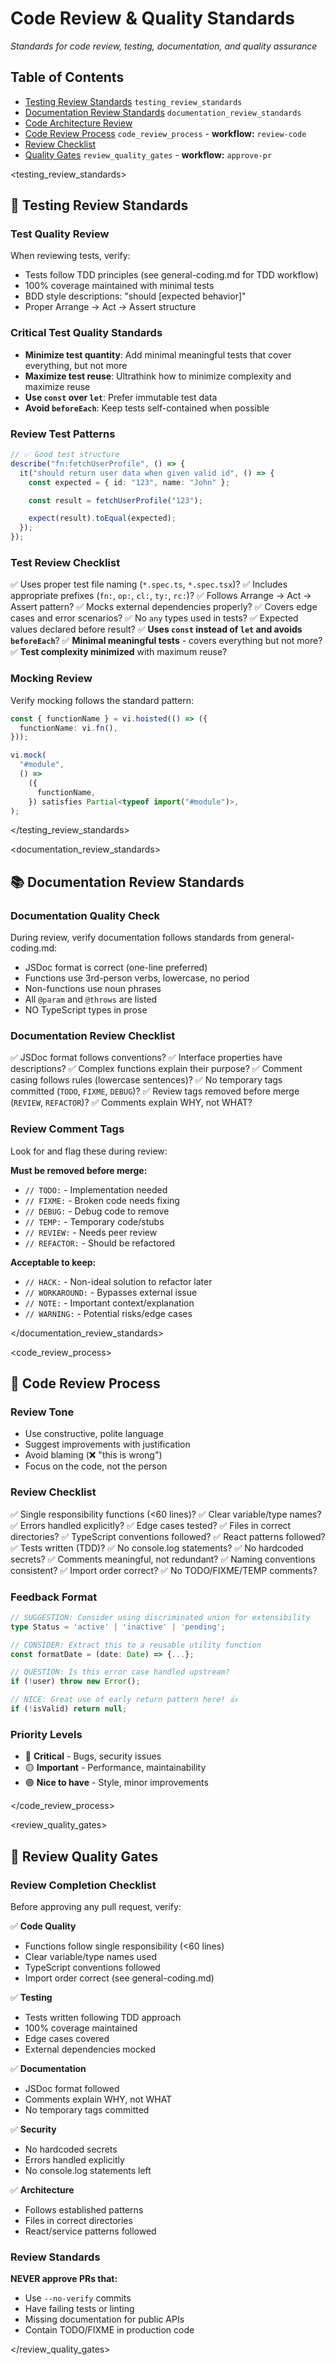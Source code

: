 # Code Review & Quality Standards

_Standards for code review, testing, documentation, and quality assurance_

## Table of Contents

- [Testing Review Standards](#testing_review_standards) `testing_review_standards`
- [Documentation Review Standards](#documentation_review_standards) `documentation_review_standards`
- [Code Architecture Review](#code_architecture_review)
- [Code Review Process](#code_review_process) `code_review_process` - **workflow:** `review-code`
- [Review Checklist](#review_checklist)
- [Quality Gates](#quality_gates) `review_quality_gates` - **workflow:** `approve-pr`

<testing_review_standards>

## 🧪 Testing Review Standards

### Test Quality Review

When reviewing tests, verify:

- Tests follow TDD principles (see general-coding.md for TDD workflow)
- 100% coverage maintained with minimal tests
- BDD style descriptions: "should [expected behavior]"
- Proper Arrange → Act → Assert structure

### Critical Test Quality Standards

- **Minimize test quantity**: Add minimal meaningful tests that cover everything, but not more
- **Maximize test reuse**: Ultrathink how to minimize complexity and maximize reuse
- **Use `const` over `let`**: Prefer immutable test data
- **Avoid `beforeEach`**: Keep tests self-contained when possible

### Review Test Patterns

```typescript
// ✅ Good test structure
describe("fn:fetchUserProfile", () => {
  it("should return user data when given valid id", () => {
    const expected = { id: "123", name: "John" };

    const result = fetchUserProfile("123");

    expect(result).toEqual(expected);
  });
});
```

### Test Review Checklist

✅ Uses proper test file naming (`*.spec.ts`, `*.spec.tsx`)?
✅ Includes appropriate prefixes (`fn:`, `op:`, `cl:`, `ty:`, `rc:`)?
✅ Follows Arrange → Act → Assert pattern?
✅ Mocks external dependencies properly?
✅ Covers edge cases and error scenarios?
✅ No `any` types used in tests?
✅ Expected values declared before result?
✅ **Uses `const` instead of `let` and avoids `beforeEach`**?
✅ **Minimal meaningful tests** - covers everything but not more?
✅ **Test complexity minimized** with maximum reuse?

### Mocking Review

Verify mocking follows the standard pattern:

```typescript
const { functionName } = vi.hoisted(() => ({
  functionName: vi.fn(),
}));

vi.mock(
  "#module",
  () =>
    ({
      functionName,
    }) satisfies Partial<typeof import("#module")>,
);
```

</testing_review_standards>

<documentation_review_standards>

## 📚 Documentation Review Standards

### Documentation Quality Check

During review, verify documentation follows standards from general-coding.md:

- JSDoc format is correct (one-line preferred)
- Functions use 3rd-person verbs, lowercase, no period
- Non-functions use noun phrases
- All `@param` and `@throws` are listed
- NO TypeScript types in prose

### Documentation Review Checklist

✅ JSDoc format follows conventions?
✅ Interface properties have descriptions?
✅ Complex functions explain their purpose?
✅ Comment casing follows rules (lowercase sentences)?
✅ No temporary tags committed (`TODO`, `FIXME`, `DEBUG`)?
✅ Review tags removed before merge (`REVIEW`, `REFACTOR`)?
✅ Comments explain WHY, not WHAT?

### Review Comment Tags

Look for and flag these during review:

**Must be removed before merge:**

- `// TODO:` - Implementation needed
- `// FIXME:` - Broken code needs fixing
- `// DEBUG:` - Debug code to remove
- `// TEMP:` - Temporary code/stubs
- `// REVIEW:` - Needs peer review
- `// REFACTOR:` - Should be refactored

**Acceptable to keep:**

- `// HACK:` - Non-ideal solution to refactor later
- `// WORKAROUND:` - Bypasses external issue
- `// NOTE:` - Important context/explanation
- `// WARNING:` - Potential risks/edge cases

</documentation_review_standards>

<code_review_process>

## 👀 Code Review Process

<workflow name="review-code">

### Review Tone

- Use constructive, polite language
- Suggest improvements with justification
- Avoid blaming (❌ "this is wrong")
- Focus on the code, not the person

### Review Checklist

✅ Single responsibility functions (<60 lines)?
✅ Clear variable/type names?
✅ Errors handled explicitly?
✅ Edge cases tested?
✅ Files in correct directories?
✅ TypeScript conventions followed?
✅ React patterns followed?
✅ Tests written (TDD)?
✅ No console.log statements?
✅ No hardcoded secrets?
✅ Comments meaningful, not redundant?
✅ Naming conventions consistent?
✅ Import order correct?
✅ No TODO/FIXME/TEMP comments?

</workflow>

### Feedback Format

```typescript
// SUGGESTION: Consider using discriminated union for extensibility
type Status = 'active' | 'inactive' | 'pending';

// CONSIDER: Extract this to a reusable utility function
const formatDate = (date: Date) => {...};

// QUESTION: Is this error case handled upstream?
if (!user) throw new Error();

// NICE: Great use of early return pattern here! 👍
if (!isValid) return null;
```

### Priority Levels

- 🔴 **Critical** - Bugs, security issues
- 🟡 **Important** - Performance, maintainability
- 🟢 **Nice to have** - Style, minor improvements

</code_review_process>

<review_quality_gates>

## 🎯 Review Quality Gates

<workflow name="approve-pr">

### Review Completion Checklist

Before approving any pull request, verify:

✅ **Code Quality**

- Functions follow single responsibility (<60 lines)
- Clear variable/type names used
- TypeScript conventions followed
- Import order correct (see general-coding.md)

✅ **Testing**

- Tests written following TDD approach
- 100% coverage maintained
- Edge cases covered
- External dependencies mocked

✅ **Documentation**

- JSDoc format followed
- Comments explain WHY, not WHAT
- No temporary tags committed

✅ **Security**

- No hardcoded secrets
- Errors handled explicitly
- No console.log statements left

✅ **Architecture**

- Follows established patterns
- Files in correct directories
- React/service patterns followed

### Review Standards

**NEVER approve PRs that:**

- Use `--no-verify` commits
- Have failing tests or linting
- Missing documentation for public APIs
- Contain TODO/FIXME in production code

</workflow>

</review_quality_gates>

